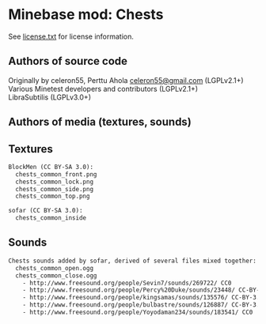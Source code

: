Minebase mod: Chests
====================
See [license.txt](./license.txt) for license information.

Authors of source code
----------------------
Originally by celeron55, Perttu Ahola <celeron55@gmail.com> (LGPLv2.1+)  
Various Minetest developers and contributors (LGPLv2.1+)  
LibraSubtilis (LGPLv3.0+)

Authors of media (textures, sounds)
-----------------------------------

Textures
--------
```txt
BlockMen (CC BY-SA 3.0):
  chests_common_front.png
  chests_common_lock.png
  chests_common_side.png
  chests_common_top.png

sofar (CC BY-SA 3.0):
  chests_common_inside
```

Sounds
------
```txt
Chests sounds added by sofar, derived of several files mixed together:
  chests_common_open.ogg
  chests_common_close.ogg
    - http://www.freesound.org/people/Sevin7/sounds/269722/ CC0
    - http://www.freesound.org/people/Percy%20Duke/sounds/23448/ CC-BY-3.0
    - http://www.freesound.org/people/kingsamas/sounds/135576/ CC-BY-3.0
    - http://www.freesound.org/people/bulbastre/sounds/126887/ CC-BY-3.0
    - http://www.freesound.org/people/Yoyodaman234/sounds/183541/ CC0
```
